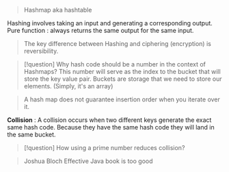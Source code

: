 >Hashmap aka hashtable

Hashing involves taking an input and generating a corresponding output.
Pure function : always returns the same output for the same input.

>The key difference between Hashing and ciphering (encryption) is reversibility.

>[!question] Why hash code should be a number in the context of Hashmaps?
>This number will serve as the index to the bucket that will store the key value pair. Buckets are storage that we need to store our elements. (Simply, it's an array)

>A hash map does not guarantee insertion order when you iterate over it.

**Collision** : A collision occurs when two different keys generate the exact same hash code. Because they have the same hash code they will land in the same bucket.

>[!question] How using a prime number reduces collision?

>Joshua Bloch Effective Java book is too good